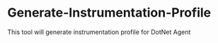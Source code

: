 # Generate-Instrumentation-Profile
This tool will generate instrumentation profile for DotNet Agent
